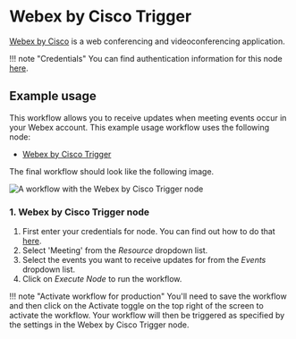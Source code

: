 # Webex by Cisco Trigger

[Webex by Cisco](https://webex.com/) is a web conferencing and videoconferencing application.

!!! note "Credentials"
    You can find authentication information for this node [here](/integrations/builtin/credentials/ciscowebex/).


## Example usage

This workflow allows you to receive updates when meeting events occur in your Webex account. This example usage workflow uses the following node:

- [Webex by Cisco Trigger]()

The final workflow should look like the following image.

![A workflow with the Webex by Cisco Trigger node](/_images/integrations/builtin/trigger-nodes/ciscowebextrigger/workflow.png)

### 1. Webex by Cisco Trigger node

1. First enter your credentials for node. You can find out how to do that [here](/integrations/builtin/credentials/ciscowebex/).
2. Select 'Meeting' from the *Resource* dropdown list.
3. Select the events you want to receive updates for from the *Events* dropdown list.
4. Click on *Execute Node* to run the workflow.

!!! note "Activate workflow for production"
    You'll need to save the workflow and then click on the Activate toggle on the top right of the screen to activate the workflow. Your workflow will then be triggered as specified by the settings in the Webex by Cisco Trigger node.

